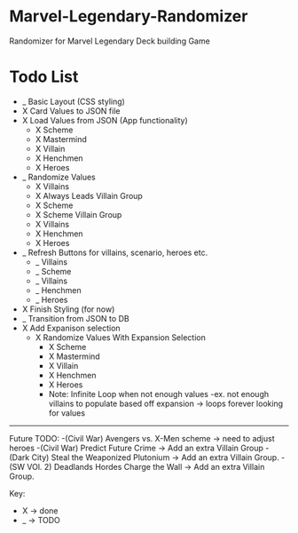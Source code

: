 # Marvel-Legendary-Randomizer
Randomizer for Marvel Legendary Deck building Game

# Todo List
- _ Basic Layout (CSS styling)
- X Card Values to JSON file
- X Load Values from JSON (App functionality) 
    - X Scheme
    - X Mastermind
    - X Villain
    - X Henchmen
    - X Heroes
- _ Randomize Values
    - X Villains
    - X Always Leads Villain Group
    - X Scheme
    - X Scheme Villain Group
    - X Villains
    - X Henchmen
    - X Heroes
- _ Refresh Buttons for villains, scenario, heroes etc.
    - _ Villains
    - _ Scheme
    - _ Villains
    - _ Henchmen
    - _ Heroes
- X Finish Styling (for now)
- _ Transition from JSON to DB
- X Add Expanison selection
    - X Randomize Values With Expansion Selection
        - X Scheme
        - X Mastermind
        - X Villain
        - X Henchmen
        - X Heroes
        - Note: Infinite Loop when not enough values
            -ex. not enough villains to populate based off expansion -> loops forever looking for values

---------
Future TODO:
-(Civil War) Avengers vs. X-Men scheme -> need to adjust heroes
-(Civil War) Predict Future Crime -> Add an extra Villain Group
-(Dark City) Steal the Weaponized Plutonium -> Add an extra Villain Group.
-(SW VOl. 2) Deadlands Hordes Charge the Wall -> Add an extra Villain Group.

Key: 
- X -> done
- _ -> TODO